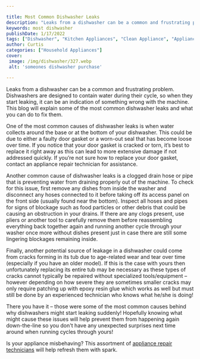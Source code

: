 ```yaml
---

title: Most Common Dishwasher Leaks
description: "Leaks from a dishwasher can be a common and frustrating problem. Dishwashers are designed to contain water during their cycle, so ...learn more about it now"
keywords: most dishwasher
publishDate: 1/17/2022
tags: ["Dishwasher", "Kitchen Appliances", "Clean Appliance", "Appliance Guide"]
author: Curtis
categories: ["Household Appliances"]
cover: 
 image: /img/dishwasher/327.webp
 alt: 'someones dishwasher purchase'

---
```


Leaks from a dishwasher can be a common and frustrating problem. Dishwashers are designed to contain water during their cycle, so when they start leaking, it can be an indication of something wrong with the machine. This blog will explain some of the most common dishwasher leaks and what you can do to fix them.

One of the most common causes of dishwasher leaks is when water collects around the base or at the bottom of your dishwasher. This could be due to either a faulty door gasket or a worn-out seal that has become loose over time. If you notice that your door gasket is cracked or torn, it’s best to replace it right away as this can lead to more extensive damage if not addressed quickly. If you’re not sure how to replace your door gasket, contact an appliance repair technician for assistance.

Another common cause of dishwasher leaks is a clogged drain hose or pipe that is preventing water from draining properly out of the machine. To check for this issue, first remove any dishes from inside the washer and disconnect any hoses connected to it before taking off its access panel on the front side (usually found near the bottom). Inspect all hoses and pipes for signs of blockage such as food particles or other debris that could be causing an obstruction in your drains. If there are any clogs present, use pliers or another tool to carefully remove them before reassembling everything back together again and running another cycle through your washer once more without dishes present just in case there are still some lingering blockages remaining inside.

Finally, another potential source of leakage in a dishwasher could come from cracks forming in its tub due to age-related wear and tear over time (especially if you have an older model). If this is the case with yours then unfortunately replacing its entire tub may be necessary as these types of cracks cannot typically be repaired without specialized tools/equipment – however depending on how severe they are sometimes smaller cracks may only require patching up with epoxy resin glue which works as well but must still be done by an experienced technician who knows what he/she is doing! 
 
There you have it – those were some of the most common causes behind why dishwashers might start leaking suddenly! Hopefully knowing what might cause these issues will help prevent them from happening again down-the-line so you don't have any unexpected surprises next time around when running cycles through yours!

Is your appliance misbehaving? This assortment of <a href="/pages/appliance-repair-technicians/">appliance repair technicians</a> will help refresh them with spark.